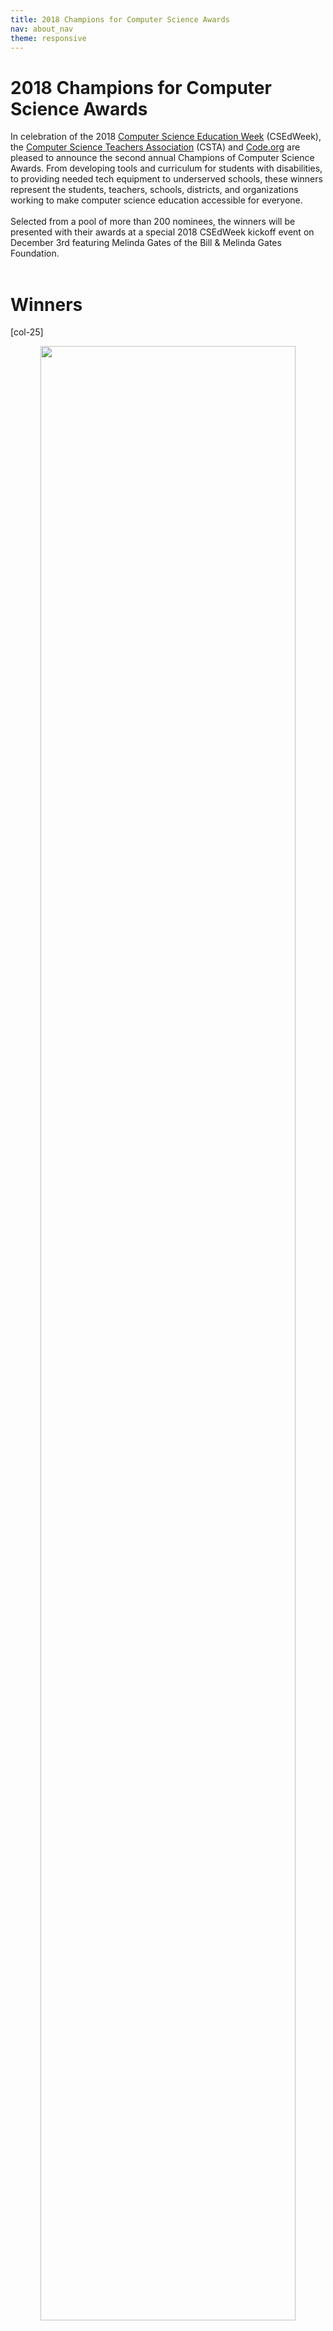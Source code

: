 ```yaml
---
title: 2018 Champions for Computer Science Awards
nav: about_nav
theme: responsive
---
```


<a id="top"></a>

# 2018 Champions for Computer Science Awards

In celebration of the 2018 [Computer Science Education Week](https://csedweek.org/) (CSEdWeek), the [Computer Science Teachers Association](http://www.csteachers.org/) (CSTA) and [Code.org](https://code.org/) are pleased to announce the second annual Champions of Computer Science Awards. From developing tools and curriculum for students with disabilities, to providing needed tech equipment to underserved schools, these winners represent the students, teachers, schools, districts, and organizations working to make computer science education accessible for everyone.
<br>
<br>
Selected from a pool of more than 200 nominees, the winners will be presented with their awards at a special 2018 CSEdWeek kickoff event on December 3rd featuring Melinda Gates of the Bill & Melinda Gates Foundation.
<br>
<br>

# Winners

[col-25]

<a href="/awards/2018/jocelyn-marencik">
    <center><img src="/images/awards/2018/fit-540/jocelyn-marencik-1.jpg" width="90%"></center>
    <div style="margin-top:5px;font-size:16px;text-align:center">Jocelyn Marencik</div>
</a>

[/col-25]

[col-25]

<a href="/awards/2018/robert-defillippo">
    <center><img src="/images/awards/2018/fit-540/defillippo-1.jpg" width="90%"></center>
    <div style="margin-top:5px;font-size:16px;text-align:center">Robert DeFillippo</div>
</a>

[/col-25]

[col-25]

<a href="/awards/2018/chanel-white">
    <center><img src="/images/awards/2018/fit-540/chanel-white-2.jpg" width="90%"></center>
    <div style="margin-top:5px;font-size:16px;text-align:center">Chanel White</div>
</a>

[/col-25]

[col-25]

<a href="/awards/2018/seasidehs">
    <center><img src="/images/awards/2018/fit-540/seasidehs.jpg" width="90%"></center>
    <div style="margin-top:5px;font-size:16px;text-align:center">Seaside High School</div>
</a>

[/col-25]

<div style="clear:both"></div>

<br>
<br>

[col-25]

<a href="/awards/2018/lps">
    <center><img src="/images/awards/2018/fit-540/lps-1.jpg" width="90%"></center>
    <div style="margin-top:5px;font-size:16px;text-align:center">Lincoln Public Schools</div>
</a>

[/col-25]

[col-25]

<a href="/awards/2018/gcwg">
    <center><img src="/images/awards/2018/fit-540/gcwg-profile.jpg" width="90%"></center>
    <div style="margin-top:5px;font-size:16px;text-align:center">GirlsCodingWithGirls</div>
</a>

[/col-25]

[col-25]

<a href="/awards/2018/richard-ladner">
    <center><img src="/images/awards/2018/fit-540/richard-ladner-1.jpg" width="90%"></center>
    <div style="margin-top:5px;font-size:16px;text-align:center">Richard Ladner</div>
</a>

[/col-25]

[col-25]

<a href="/awards/2018/quorum">
    <center><img src="/images/awards/2018/fit-540/quorum-profile.png" width="90%"></center>
    <div style="margin-top:5px;font-size:16px;text-align:center">The Quorum Programming Team</div>
</a>

[/col-25]

<div style="clear:both"></div>

# 2017 Winners

## Students

<a href="/awards/2017/reynaga_garcia">
    <div style="margin-top:5px;font-size:16px;text-align:left">Angela Garcia Pena and Crystal Reynaga</div>
</a>

<a href="/awards/2017/branum">
    <div style="margin-top:5px;font-size:16px;text-align:left">Mason Branum</div>
</a>

<a href="/awards/2017/shekhar">
    <div style="margin-top:5px;font-size:16px;text-align:left">Shreya Shekhar</div>
</a>

<a href="/awards/2017/srivastava">
    <div style="margin-top:5px;font-size:16px;text-align:left">Vidhi Srivastava</div>
</a>

## Teachers

<a href="/awards/2017/neville">
    <div style="margin-top:5px;font-size:16px;text-align:left">Diane Neville</div>
</a>

<a href="/awards/2017/lopez">
    <div style="margin-top:5px;font-size:16px;text-align:left">Efraín López</div>
</a>

<a href="/awards/2017/sutkowski">
    <div style="margin-top:5px;font-size:16px;text-align:left">Heather Sutkowski</div>
</a>

<a href="/awards/2017/ramos">
    <div style="margin-top:5px;font-size:16px;text-align:left">Lawrence Ramos</div>
</a>

## Schools

<a href="/awards/2017/ams">
    <div style="margin-top:5px;font-size:16px;text-align:left">Anacapa Middle School</div>
</a>

<a href="/awards/2017/asmsa">
    <div style="margin-top:5px;font-size:16px;text-align:left">Arkansas School for Mathematics, Sciences and the Arts</div>
</a>

<a href="/awards/2017/bhs">
    <div style="margin-top:5px;font-size:16px;text-align:left">Brenham High School</div>
</a>

<a href="/awards/2017/ehs">
    <div style="margin-top:5px;font-size:16px;text-align:left">Eufaula High School</div>
</a>

## District

<a href="/awards/2017/sfusd">
    <div style="margin-top:5px;font-size:16px;text-align:left">San Francisco Unified School District</div>
</a>

## Organizations

<a href="/awards/2017/qcra">
    <div style="margin-top:5px;font-size:16px;text-align:left">Queen City Robotics Alliance</div>
</a>

<a href="/awards/2017/sbcs">
    <div style="margin-top:5px;font-size:16px;text-align:left">South Bend Code School</div>
</a>

<div style="clear:both"></div>

### []()
### []()

